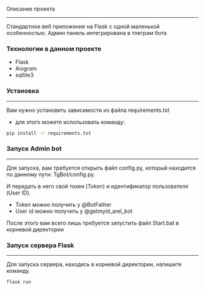 Описание проекта
****
Стандартное веб приложение на Flask с одной маленькой особенностью. Админ панель интегрирована в тлеграм бота
 <br> 
### Технологии в данном проекте 
- Flask
- Aiogram
- sqllite3
### Установка
****
Вам нужно установить зависимости из файла requirements.txt

- для этого можете использовать команду:

```sh
pip install -r requirements.txt

```

### Запуск Аdmin bot
****
Для запуска, вам требуется открыть файл config.py, который находится по данному пути:
TgBot/config.py.

И передать в него свой токен (Token) и идентификатор пользователя (User ID).
- Token можно получить у @BotFather
- User id можно получить у @getmyid_arel_bot

После этого вам всего лишь требуется запустить файл Start.bat в корневой директории
### Запуск сервера Flask 
****
Для запуска сервера, находясь в корневой директории, напишите команду.
```sh
flask run

```
